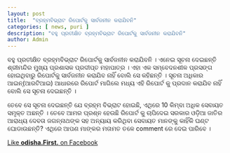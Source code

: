 ```yaml
---
layout: post
title:  "ବ୍ରହ୍ମବିଭ୍ରାଟ ରିପୋର୍ଟକୁ ସାର୍ବଜନୀନ କରାଯିବନି"
categories: [ news, puri ]
description: "ବହୁ ପ୍ରତୀକ୍ଷିତ ବ୍ରହ୍ମବିଭ୍ରାଟ ରିପୋର୍ଟକୁ ସାର୍ବଜନୀନ କରାଯିବନି"
author: Admin
---
```

<amp-img width="800" height="400" layout="responsive" src="https://odisha.top/assets/images/post2018/20180927-jagannatha-800x400.jpg"></amp-img>

ବହୁ ପ୍ରତୀକ୍ଷିତ ବ୍ରହ୍ମବିଭ୍ରାଟ ରିପୋର୍ଟକୁ ସାର୍ବଜନୀନ କରାଯିବନି । ଏନେଇ ସୂଚନା ଦେଇଛନ୍ତି ଶ୍ରୀମନ୍ଦିର ମୁଖ୍ୟ ପ୍ରଶାସକ ପ୍ରଦୀପ୍ତ ମହାପାତ୍ର । ଏହା ଏକ ସମ୍ବେଦନଶୀଳ ପ୍ରସଙ୍ଗ ହୋଇଥିବାରୁ ରିପୋର୍ଟକୁ ସାର୍ବଜନୀନ କରାଯିବ ନାହିଁ ବୋଲି ସେ କହିଛନ୍ତି । ସୂଚନା ଅଧିକାର ଆଇନ୍‌(ଆରଟିଆଇ) ଆଧାରରେ ରିପୋର୍ଟ ମାଗିଲେ ମଧ୍ୟ ଏହି ରିପୋର୍ଟ କୁ ପ୍ରଦାନ କରାଯିବ ନାହିଁ ବୋଲି ସେ ସୂଚନା ଦେଇଛନ୍ତି ।

ତେବେ ସେ ସୂଚନା ଦେଇଛନ୍ତି ଯେ ବ୍ରହ୍ମ ବିଭ୍ରାଟ ହୋଇଛି, ଏଥିରେ 10 କିମ୍ବା ଅଧିକ ସେବାୟତ ସମୃକ୍ତ ଅଛନ୍ତି । ତେବେ ଆମର ପ୍ରଶ୍ନ ହେଉଛି ରିପୋର୍ଟ କୁ ଚାପିଦେଇ ସରକାର ଓଡ଼ିଆ ଜାତିର ଆରାଧ୍ୟ ଦେବତା ଜଗନ୍ନାଥଙ୍କ ସହ ଅନ୍ୟାୟ କରିଥିବା ସେବାୟତ ମାନଙ୍କୁ କାହିଁକି ଘଣ୍ଟ ଘୋଡାଉଛନ୍ତି? ଏଥିରେ ଆପଣ ମାଙ୍କର ମତାମତ ତଳେ comment  ରେ ଦେଇ ପାରିବେ ।


<a href="https://facebook.com/odishafirst">Like **odisha.First.** on Facebook</a>
